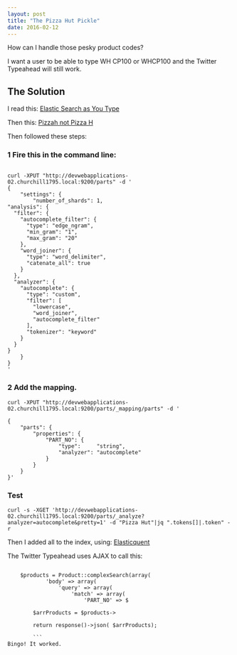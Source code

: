 ```yaml
---
layout: post
title: "The Pizza Hut Pickle"
date: 2016-02-12
---
```


How can I handle those pesky product codes?

I want a user to be able to type WH CP100 or WHCP100 and the Twitter Typeahead will still work.

## The Solution

I read this:
[Elastic Search as You Type](https://www.elastic.co/guide/en/elasticsearch/guide/current/_index_time_search_as_you_type.html)

Then this:
[Pizzah not Pizza H](https://medium.com/@davedash/writing-a-space-ignoring-autocompleter-with-elasticsearch-6c3c28e3a974#.5rmprpbaf)

Then followed these steps:

### 1 Fire this in the command line:

```

curl -XPUT "http://devwebapplications-02.churchill1795.local:9200/parts" -d '
{
    "settings": {
        "number_of_shards": 1, 
"analysis": {
  "filter": {
    "autocomplete_filter": {
      "type": "edge_ngram",
      "min_gram": "1",
      "max_gram": "20"
    },
    "word_joiner": {
      "type": "word_delimiter",
      "catenate_all": true
    }
  },
  "analyzer": {
    "autocomplete": {
      "type": "custom",
      "filter": [
        "lowercase",
        "word_joiner",
        "autocomplete_filter"
      ],
      "tokenizer": "keyword"
    }
  }
}
    }
}
'

```

### 2 Add the mapping.

```
curl -XPUT "http://devwebapplications-02.churchill1795.local:9200/parts/_mapping/parts" -d '

{
    "parts": {
        "properties": {
            "PART_NO": {
                "type":     "string",
                "analyzer": "autocomplete"
            }
        }
    }
}'

```

### Test
```
curl -s -XGET 'http://devwebapplications-02.churchill1795.local:9200/parts/_analyze?analyzer=autocomplete&pretty=1' -d "Pizza Hut"|jq ".tokens[]|.token" -r
```

Then I added all to the index, using:
[Elasticquent](https://github.com/elasticquent/Elasticquent)

The Twitter Typeahead uses AJAX to call this:

```

    $products = Product::complexSearch(array(
            'body' => array(
                'query' => array(
                    'match' => array(
                        'PART_NO' => $

        $arrProducts = $products->

        return response()->json( $arrProducts);
        
        ```
Bingo! It worked.
